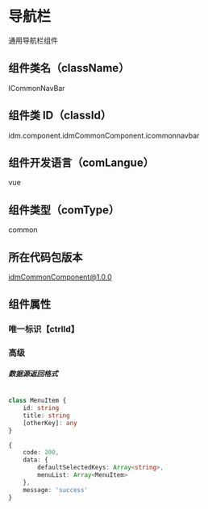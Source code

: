 # 导航栏

通用导航栏组件

## 组件类名（className）

ICommonNavBar

## 组件类 ID（classId）

idm.component.idmCommonComponent.icommonnavbar

## 组件开发语言（comLangue）

vue

## 组件类型（comType）

common

## 所在代码包版本

idmCommonComponent@1.0.0

## 组件属性

### 唯一标识【ctrlId】

### 高级

##### 数据源返回格式

```ts

class MenuItem {
    id: string
    title: string
    [otherKey]: any
}

{
    code: 200,
    data: {
        defaultSelectedKeys: Array<string>,
        menuList: Array<MenuItem>
    },
    message: 'success'
}

```
